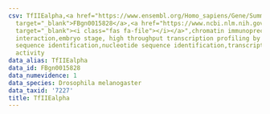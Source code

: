 ```yaml
---
csv: TfIIEalpha,<a href="https://www.ensembl.org/Homo_sapiens/Gene/Summary?db=core;g=FBgn0015828"
  target="_blank">FBgn0015828</a>,<a href="https://www.ncbi.nlm.nih.gov/pubmed/15998452"
  target="_blank"><i class="fas fa-file"></i></a>",chromatin immunoprecipitation assay,direct
  interaction,embryo stage, high throughput transcription profiling by microarray,nucleotide
  sequence identification,nucleotide sequence identification,transcriptional regulation,up-regulates
  activity
data_alias: TfIIEalpha
data_id: FBgn0015828
data_numevidence: 1
data_species: Drosophila melanogaster
data_taxid: '7227'
title: TfIIEalpha
---
```

